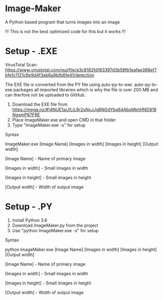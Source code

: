 # Image-Maker
A Python based program that turns images into an image

!!! This is not the best optimized code for this but it works !!!


# Setup - .EXE

VirusTotal Scan: https://www.virustotal.com/gui/file/a3c8182fd163397d3b58fb1eafae388ef7bfe1c1121c8e9d4f3ab6a9bfb6fe41/detection

The EXE file is converted from the PY file using auto-py-to-exe. auto-py-to-exe packages all imported libraries which is why the file is over 200 MB and can therfore not be uploaded to GitHub.

1. Download the EXE file from https://mega.nz/#!4NUE1aiJ!LiL9r2uNxJJg6NGdYbs64AbxMkhHND819NgxmP87FRE
2. Place ImageMaker.exe and open CMD in that folder
3. Type "ImageMaker.exe -s" for setup

Syntax

ImageMaker.exe [Image Name] [Images in width] [Images in height] [Output width]

[Image Name] - Name of primary image

[Images in width] - Small images in width

[Images in height] - Small images in height

[Output width] - Width of output image


# Setup - .PY

1. Install Python 3.6
2. Download ImageMaker.py from the project
3. Use "python ImageMaker.exe -s" for setup

Syntax

python ImageMaker.exe [Image Name] [Images in width] [Images in height] [Output width]

[Image Name] - Name of primary image

[Images in width] - Small images in width

[Images in height] - Small images in height

[Output width] - Width of output image


